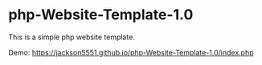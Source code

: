 # php-Website-Template-1.0

This is a simple php website template.

Demo: https://jackson5551.github.io/php-Website-Template-1.0/index.php
